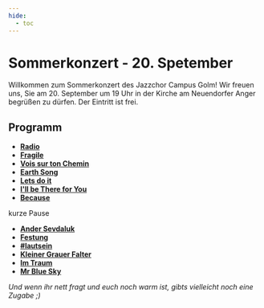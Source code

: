 ```yaml
---
hide:
  - toc
---
```


# Sommerkonzert - 20. Spetember

Willkommen zum Sommerkonzert des Jazzchor Campus Golm! Wir freuen uns, Sie am
20. September um 19 Uhr in der Kirche am Neuendorfer Anger begrüßen zu dürfen.
Der Eintritt ist frei.

## Programm

* [**Radio**](01-Radio)
* [**Fragile**](02-Fragile)
* [**Vois sur ton Chemin**](03-Vois-sur-ton-Chemin)
* [**Earth Song**](04-Earth-Song)
* [**Lets do it**](05-Lets-do-it)
* [**I'll be There for You**](06-Ill-be-There-for-You)
* [**Because**](07-because)

kurze Pause

* [**Ander Sevdaluk**](08-ander-sevdaluk)
* [**Festung**](09-Festung)
* [**#lautsein**](10-lautsein)
* [**Kleiner Grauer Falter**](11-Kleiner-Grauer-Falter)
* [**Im Traum**](12-Im-Traum)
* [**Mr Blue Sky**](13-Mr-Blue-Sky)

*Und wenn ihr nett fragt und euch noch warm ist, gibts vielleicht noch eine Zugabe ;)*
